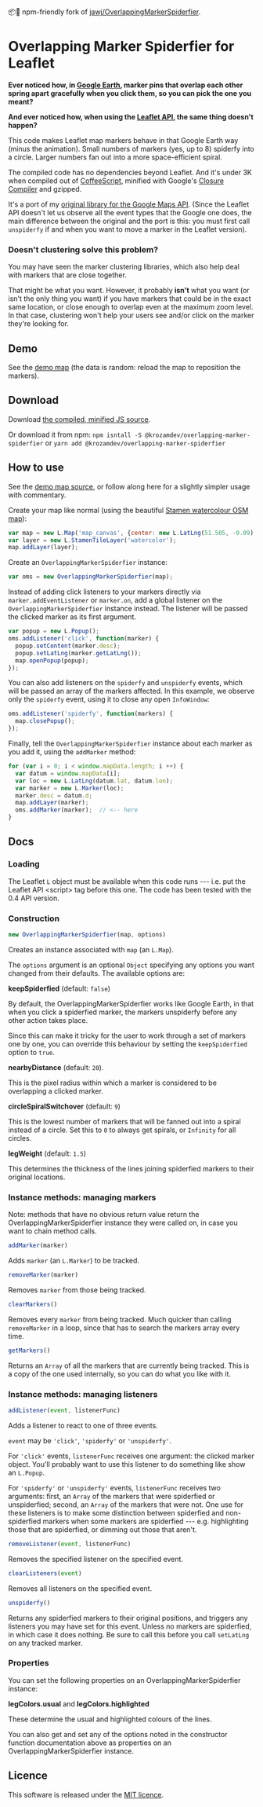 📦🤗 npm-friendly fork of
[jawj/OverlappingMarkerSpiderfier](https://github.com/jawj/OverlappingMarkerSpiderfier).

Overlapping Marker Spiderfier for Leaflet
=========================================

**Ever noticed how, in [Google Earth](http://earth.google.com), marker
pins that overlap each other spring apart gracefully when you click
them, so you can pick the one you meant?**

**And ever noticed how, when using the [Leaflet
API](http://leaflet.cloudmade.com), the same thing doesn't happen?**

This code makes Leaflet map markers behave in that Google Earth way
(minus the animation). Small numbers of markers (yes, up to 8) spiderfy
into a circle. Larger numbers fan out into a more space-efficient
spiral.

The compiled code has no dependencies beyond Leaflet. And it's under 3K
when compiled out of
[CoffeeScript](http://jashkenas.github.com/coffee-script/), minified
with Google's [Closure
Compiler](http://code.google.com/closure/compiler/) and gzipped.

It's a port of my [original library for the Google Maps
API](https://github.com/jawj/OverlappingMarkerSpiderfier). (Since the
Leaflet API doesn't let us observe all the event types that the Google
one does, the main difference between the original and the port is this:
you must first call `unspiderfy` if and when you want to move a marker
in the Leaflet version).

### Doesn't clustering solve this problem?

You may have seen the marker clustering libraries, which also help deal
with markers that are close together.

That might be what you want. However, it probably **isn't** what you
want (or isn't the only thing you want) if you have markers that could
be in the exact same location, or close enough to overlap even at the
maximum zoom level. In that case, clustering won't help your users see
and/or click on the marker they're looking for.

Demo
----

See the [demo
map](http://jawj.github.com/OverlappingMarkerSpiderfier-Leaflet/demo.html)
(the data is random: reload the map to reposition the markers).

Download
--------

Download [the compiled, minified JS
source](https://unpkg.com/overlapping-marker-spiderfier-leaflet@latest).

Or download it from npm:
`npm isntall -S @krozamdev/overlapping-marker-spiderfier` or
`yarn add @krozamdev/overlapping-marker-spiderfier`

How to use
----------

See the [demo map
source](http://github.com/jawj/OverlappingMarkerSpiderfier-Leaflet/blob/gh-pages/demo.html),
or follow along here for a slightly simpler usage with commentary.

Create your map like normal (using the beautiful [Stamen watercolour OSM
map](http://maps.stamen.com/#watercolor)):

```javascript
var map = new L.Map('map_canvas', {center: new L.LatLng(51.505, -0.09), zoom: 13});
var layer = new L.StamenTileLayer('watercolor');
map.addLayer(layer);
```

Create an `OverlappingMarkerSpiderfier` instance:

```javascript
var oms = new OverlappingMarkerSpiderfier(map);
```  

Instead of adding click listeners to your markers directly via
`marker.addEventListener` or `marker.on`, add a global listener on the
`OverlappingMarkerSpiderfier` instance instead. The listener will be
passed the clicked marker as its first argument.

```javascript
var popup = new L.Popup();
oms.addListener('click', function(marker) {
  popup.setContent(marker.desc);
  popup.setLatLng(marker.getLatLng());
  map.openPopup(popup);
});
```

You can also add listeners on the `spiderfy` and `unspiderfy` events,
which will be passed an array of the markers affected. In this example,
we observe only the `spiderfy` event, using it to close any open
`InfoWindow`:

```javascript
oms.addListener('spiderfy', function(markers) {
  map.closePopup();
});
```

Finally, tell the `OverlappingMarkerSpiderfier` instance about each
marker as you add it, using the `addMarker` method:

```javascript
for (var i = 0; i < window.mapData.length; i ++) {
  var datum = window.mapData[i];
  var loc = new L.LatLng(datum.lat, datum.lon);
  var marker = new L.Marker(loc);
  marker.desc = datum.d;
  map.addLayer(marker);
  oms.addMarker(marker);  // <-- here
}
```

Docs
----

### Loading

The Leaflet `L` object must be available when this code runs --- i.e.
put the Leaflet API \<script&gt; tag before this one. The code has been
tested with the 0.4 API version.

### Construction

```javascript
new OverlappingMarkerSpiderfier(map, options)
```

Creates an instance associated with `map` (an `L.Map`).

The `options` argument is an optional `Object` specifying any options
you want changed from their defaults. The available options are:

**keepSpiderfied** (default: `false`)

By default, the OverlappingMarkerSpiderfier works like Google Earth, in
that when you click a spiderfied marker, the markers unspiderfy before
any other action takes place.

Since this can make it tricky for the user to work through a set of
markers one by one, you can override this behaviour by setting the
`keepSpiderfied` option to `true`.

**nearbyDistance** (default: `20`).

This is the pixel radius within which a marker is considered to be
overlapping a clicked marker.

**circleSpiralSwitchover** (default: `9`)

This is the lowest number of markers that will be fanned out into a
spiral instead of a circle. Set this to `0` to always get spirals, or
`Infinity` for all circles.

**legWeight** (default: `1.5`)

This determines the thickness of the lines joining spiderfied markers to
their original locations.

### Instance methods: managing markers

Note: methods that have no obvious return value return the
OverlappingMarkerSpiderfier instance they were called on, in case you
want to chain method calls.

```javascript
addMarker(marker)
```

Adds `marker` (an `L.Marker`) to be tracked.

```javascript
removeMarker(marker)
```

Removes `marker` from those being tracked.

```javascript
clearMarkers()
```

Removes every `marker` from being tracked. Much quicker than calling
`removeMarker` in a loop, since that has to search the markers array
every time.

```javascript
getMarkers()
```

Returns an `Array` of all the markers that are currently being tracked.
This is a copy of the one used internally, so you can do what you like
with it.

### Instance methods: managing listeners

```javascript
addListener(event, listenerFunc)
```

Adds a listener to react to one of three events.

`event` may be `'click'`, `'spiderfy'` or `'unspiderfy'`.

For `'click'` events, `listenerFunc` receives one argument: the clicked
marker object. You'll probably want to use this listener to do something
like show an `L.Popup`.

For `'spiderfy'` or `'unspiderfy'` events, `listenerFunc` receives two
arguments: first, an `Array` of the markers that were spiderfied or
unspiderfied; second, an `Array` of the markers that were not. One use
for these listeners is to make some distinction between spiderfied and
non-spiderfied markers when some markers are spiderfied --- e.g.
highlighting those that are spiderfied, or dimming out those that
aren't.

```javascript
removeListener(event, listenerFunc)
```

Removes the specified listener on the specified event.

```javascript
clearListeners(event)
```

Removes all listeners on the specified event.

```javascript
unspiderfy()
```

Returns any spiderfied markers to their original positions, and triggers
any listeners you may have set for this event. Unless no markers are
spiderfied, in which case it does nothing. Be sure to call this before
you call `setLatLng` on any tracked marker.

### Properties

You can set the following properties on an OverlappingMarkerSpiderfier
instance:

**legColors.usual** and **legColors.highlighted**

These determine the usual and highlighted colours of the lines.

You can also get and set any of the options noted in the constructor
function documentation above as properties on an
OverlappingMarkerSpiderfier instance.

Licence
-------

This software is released under the [MIT
licence](http://www.opensource.org/licenses/mit-license.php).